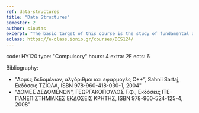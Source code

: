 ```yaml
---
ref: data-structures
title: "Data Structures"
semester: 2
author: sioutas
excerpt: "The basic target of this course is the study of fundamental data structures and algorithms. More specifically, this study contains some theoretical issues as well as their practical applications. In particular, we study arrays, lists, stacks, queues and priority queues, search trees, hashing, graphs as well as searching, sorting, shortest paths and many fundamental algorithms that are based on these data structures."
eclass: https://e-class.ionio.gr/courses/DCS124/
---
```


code: ΗΥ120
type: "Compulsory"
hours: 4
extra: 2Ε
ects: 6

Bibliography: 
  - "Δομές δεδομένων, αλγόριθμοι και εφαρμογές C++”, Sahnii Sartaj, Εκδόσεις ΤΖΙΟΛΑ, ISBN 978-960-418-030-1, 2004"
  - "ΔΟΜΕΣ ΔΕΔΟΜΕΝΩΝ”, ΓΕΩΡΓΑΚΟΠΟΥΛΟΣ Γ.Φ., Εκδόσεις ΙΤΕ-ΠΑΝΕΠΙΣΤΗΜΙΑΚΕΣ ΕΚΔΟΣΕΙΣ ΚΡΗΤΗΣ, ISBN 978-960-524-125-4, 2008"
